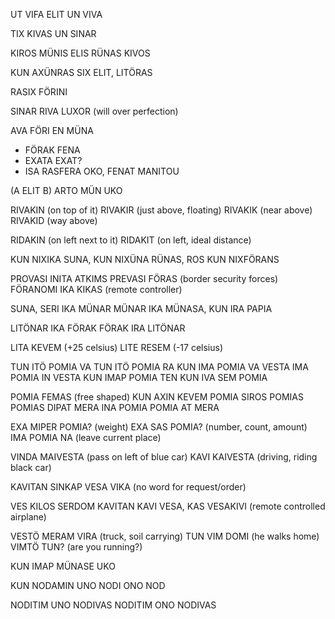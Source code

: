 UT VIFA ELIT UN VIVA

TIX KIVAS UN SINAR

KIROS MÜNIS ELIS RÜNAS KIVOS

KUN AXÜNRAS SIX ELIT, LITÖRAS

RASIX FÖRINI

SINAR RIVA LUXOR (will over perfection)

AVA FÖRI EN MÜNA

- FÖRAK FENA
- EXATA EXAT?
- ISA RASFERA OKO, FENAT MANITOU

(A ELIT B) ARTO MÜN UKO

RIVAKIN (on top of it)
RIVAKIR (just above, floating)
RIVAKIK (near above)
RIVAKID (way above)

RIDAKIN (on left next to it)
RIDAKIT (on left, ideal distance)

KUN NIXIKA SUNA, KUN NIXÜNA RÜNAS, ROS KUN NIXFÖRANS

PROVASI INITA ATKIMS
PREVASI FÖRAS (border security forces)
FÖRANOMI IKA KIKAS (remote controller)
 
SUNA, SERI IKA MÜNAR
MÜNAR IKA MÜNASA, KUN IRA PAPIA

LITÖNAR IKA FÖRAK
FÖRAK IRA LITÖNAR

LITA KEVEM (+25 celsius)
LITE RESEM (-17 celsius)

TUN ITÖ POMIA VA
TUN ITÖ POMIA RA
KUN IMA POMIA VA VESTA
IMA POMIA IN VESTA
KUN IMAP POMIA TEN
KUN IVA SEM POMIA

POMIA FEMAS (free shaped)
KUN AXIN KEVEM POMIA
SIROS POMIAS
POMIAS DIPAT
MERA INA POMIA
POMIA AT MERA

EXA MIPER POMIA? (weight)
EXA SAS POMIA? (number, count, amount)
IMA POMIA NA (leave current place)

VINDA MAIVESTA  (pass on left of blue car)
KAVI KAIVESTA (driving, riding black car)

KAVITAN SINKAP VESA VIKA  (no word for request/order)

VES KILOS SERDOM 
KAVITAN KAVI VESA, KAS
VESAKIVI  (remote controlled airplane)

VESTÖ MERAM VIRA (truck, soil carrying)
TUN VIM DOMI  (he walks home)
VIMTÖ TUN? (are you running?)

KUN IMAP MÜNASE UKO

KUN NODAMIN UNO
NODI ONO NOD

NODITIM UNO NODIVAS
NODITIM ONO NODIVAS




